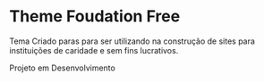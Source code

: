 # Theme Foudation Free

Tema Criado paras para ser utilizando na construção de sites para instituições de caridade e sem fins lucrativos.

Projeto em Desenvolvimento
